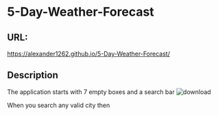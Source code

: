 # 5-Day-Weather-Forecast

## URL:
https://alexander1262.github.io/5-Day-Weather-Forecast/

## Description

The application starts with 7 empty boxes and a search bar
![download](https://user-images.githubusercontent.com/106128188/211968006-75bd3de8-3a68-49bf-8266-6223485e53cc.png)


When you search any valid city then 
